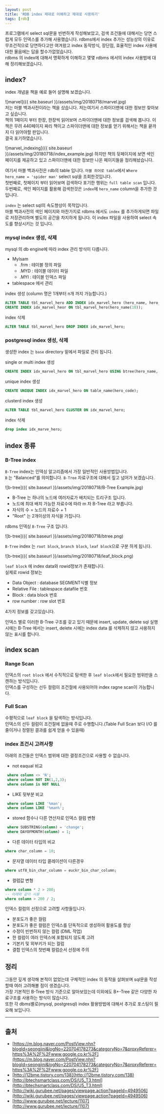```yaml
---
layout: post
title: 'RDB index 제대로 이해하고 제대로 사용하기'
tags: [rdb]
---
```


프로그램에서 select sql문을 빈번하게 작성해보았고, 검색 조건들에 대해서는 당연 스럽게 모두 인덱스를 추가해 사용했습니다.
rdbms에서 index 추가는 성능상의 이유로 무조건적으로 당연하다고만 여겨왔고 index 동작방식, 장단점, 효율적인 index 사용에 대한 물음에는 답을 할수가없었습니다.   
rdbms 의 index에 대해서 명확하게 이해하고 몇몇 rdbms 에서의 index 사용법에 대해 정리해보겠습니다.

## index?
index 개념을 책을 예로 들어 설명해 보겠습니다.

![marvel]({{ site.baseurl }}/assets/img/20180718/marvel.jpg)   
저는 마블 백과사전이라는 책을 샀습니다. 저는여기서 스파이더맨에 대한 정보만 찾아보고 싶습니다.  
책의 1페이지 부터 한장, 한장씩 읽어보며 스파이더맨에 대한 정보를 검색해 봅니다.  이책은 무려 440페이지 짜리 책이고 스파이더맨에 대한 정보를 얻기 위해서는 책을 끝까지 다 읽어야할 판입니다.  
결국 포기하였습니다.  

![marvel_indexing]({{ site.baseurl }}/assets/img/20180718/index_example.jpg) 
하지만 책의 뒷페이지에 보면 색인 페이지를 제공하고 있고 스파이더맨에 대한 정보만 나온 페이지들을 정리해놨습니다.

여기서 마블 백과사전은 rdb의 table 입니다. `마블 히어로 table`에서 `Where hero_name = 'spider man'` select sql을 조회한것입니다.  
첫번째로, 첫페이지 부터 읽어보며 검색하다 포기한 행위는 `full table scan` 입니다.  
두번째로, 색인 페이지를 활용해 검색한것은 `index`에 `hero_name` column을 추가한 것 입니다.  
  

`index` 는 select sql의 속도향상이 목적입니다.  
마블 백과사전의 색인 페이지와 마찬가지로 rdbms 에서도 `index` 를 추가하게되면 파일로 저장관리하며 별도의 공간을 차지하게 됩니다. 이 index 파일을 사용하여 select 속도를 향상시키는 것 입니다.

### mysql index 생성, 삭제
mysql 의 db engine에 따라 index 관리 방식이 다릅니다.
* MyIsam
    * .frm : 테이블 정의 파일
    * .MYD : 테이블 데이터 파일
    * .MYI : 테이블 인덱스 파일
* tablespace 에서 관리

index 생성 (column 명은 1개부터 n개 까지 가능합니다.)
```sql
ALTER TABLE tbl_marvel_hero ADD INDEX idx_marvel_hero (hero_name, hero_age);
CREATE INDEX idx_marvel_heor ON tbl_marvel_hero(hero_name(10));
```

index 삭제
```sql
ALTER TABLE tbl_marvel_hero DROP INDEX idx_marvel_hero;
```

### postgresql index 생성, 삭제

생성한 index 는 `base` directory 밑에서 파일로 관리 됩니다.

single or multi index 생성
```sql
CREATE INDEX idx_marvel_hero ON tbl_marvel_hero USING btree(hero_name, hero_age);
```

unique index 생성
```sql
CREATE UNIQUE INDEX idx_marvel_hero ON table_name(hero_code);
```

clusterd index 생성
```sql
ALTER TABLE tbl_marvel_hero CLUSTER ON idx_marvel_hero;
```
index 삭제
```sql
drop index idx_marve_hero;
````

## index 종류

### B-Tree index

`B-Tree` index는 인덱싱 알고리즘에서 가장 일반적인 사용방법입니다.  
`B` 는 "Balanced"를 의미합니다. 
`B-Tree` 자료구조에 대해서 짚고 넘어가 보겠습니다.  

![b-tree]({{ site.baseurl }}/assets/img/20180718/B-Tree Example.jpg)

* B-Tree 는 하나의 노드에 여러자료가 배치되는 트리구조 입니다.
* 노드에 최대 배치 가능한 자료수에 따라 m 차 B-Tree 라고 부릅니다.
* 자식의 수 = 노드의 자료수 + 1
* "Root" 는 2개이상의 자식을 가집니다. 

rdbms 인덱싱 `B-Tree` 구조 입니다.

![b-tree]({{ site.baseurl }}/assets/img/20180718/btree.png)

`B-Tree` index 는 `root block`, `branch block`, `leaf block`으로 구분 하게 됩니다.

![b-tree]({{ site.baseurl }}/assets/img/20180718/leaf_block.png)

`leaf block` 에 index data와 rowid정보가 존재합니다.  
실제로 rowid 정보는

* Data Object : database SEGMENT식별 정보
* Relative File : tablespace datafile 번호
* Block : data block 번호
* row number : row slot 번호

4가지 정보를 갖고있습니다.

인덱스 별로 이러한 B-Tree 구조를 갖고 있기 때문에 insert, update, delete sql 실행시에는  B-Tree 에서는 insert, delete 시에는 index data 를 삭제하지 않고 사용하지 않는 표시를 합니다.

## index scan

### Range Scan
인덱스의 `root block` 에서  수직적으로 탐색한 후 `leaf block`에서 필요한 범위만을 스캔하는 방식입니다.  
인덱스를 구성하는 선두 컬럼이 조건절에 사용되어야 index ragne scan이 가능합니다.


### Full Scan
수평적으로 `leaf block` 을 탐색하는 방식입니다.  
인덱스의 선두 컬럼이 조건절에 없을때 주로 수행합니다.(Table Full Scan 보다 I/O 를 줄이거나 정렬된 결과를 쉽게 얻을 수 있을때)

### index 조건시 고려사항
아래의 조건들은 인덱스 범위에 대한 결정조건으로 사용할 수 없습니다.  

* not eaqual 비교
```sql
 where column <> 'N';
 where column NOT IN(1,2,3);
 where column is NOT NULL
```

* LIKE 뒷부분 비교
```sql
 where column LIKE '%man';
 where column LIKE '%man%';
```

* stored 함수나 다른 연산자로 인덱스 컬럼 변형
```sql
 where SUBSTRING(column) = 'change';
 where DAYOFMONTH(column) = 1;
```

* 다른 데이터 타입의 비교
```sql
where char_column = 10;
```

* 문자열 데이터 타입 콜레이션이 다른경우
```sql
where utf8_bin_char_column = euckr_bin_char_column;
```

* 컬럼값 변형
```sql
where column * 2 > 200;
-- 아래와 같이 사용
where column > 200 / 2;
```

인덱스 컬럼의 선정으로 고려할 사항들입니다.
* 분포도가 좋은 컬럼
* 분포도가 좋은 컬럼은 인덱스를 단독적으로 생성하여 활용도를 향상
* 수정이 빈번하지 않는 컬럼 (DML 작업)
* 한 컬럼이 여러 인덱스에 포함되지 않도록 고려
* 기본키 및 외부키가 되는 컬럼
* 결합 인덱스의 첫번째 컬럼순서 선정에 주의

## 정리
그동안 깊게 생각해 본적이 없었는데 구체적인 index 의 동작을 살펴보며 sql문을 작성할때 여러 고려해볼 점이 생겼습니다.  
가장 기본적인 B-Tree 방식 기준으로 알아보았는데 이외에도 B+-Tree 같은 다양한 자료구조를 사용하는 방식이 많습니다.  
또한 각 dbms별로(mysql, postgresql) index 활용방법에 대해서 추가로 포스팅이 필요해 보입니다.

---
## 출처
* [https://m.blog.naver.com/PostView.nhn?blogId=seongjini&logNo=220704178273&categoryNo=7&proxyReferer=https%3A%2F%2Fwww.google.co.kr%2F](https://m.blog.naver.com/PostView.nhn?blogId=seongjini&logNo=220704178273&categoryNo=7&proxyReferer=https%3A%2F%2Fwww.google.co.kr%2F)
* [http://12bme.tistory.com/138](http://12bme.tistory.com/138)
* [http://btechsmartclass.com/DS/U5_T3.html](http://btechsmartclass.com/DS/U5_T3.html)
* [http://wiki.gurubee.net/pages/viewpage.action?pageId=4949506](http://wiki.gurubee.net/pages/viewpage.action?pageId=4949506)
* [http://www.gurubee.net/lecture/1107](http://www.gurubee.net/lecture/1107)